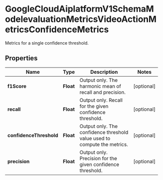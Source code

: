 

# GoogleCloudAiplatformV1SchemaModelevaluationMetricsVideoActionMetricsConfidenceMetrics

Metrics for a single confidence threshold.

## Properties

| Name | Type | Description | Notes |
|------------ | ------------- | ------------- | -------------|
|**f1Score** | **Float** | Output only. The harmonic mean of recall and precision. |  [optional] |
|**recall** | **Float** | Output only. Recall for the given confidence threshold. |  [optional] |
|**confidenceThreshold** | **Float** | Output only. The confidence threshold value used to compute the metrics. |  [optional] |
|**precision** | **Float** | Output only. Precision for the given confidence threshold. |  [optional] |



